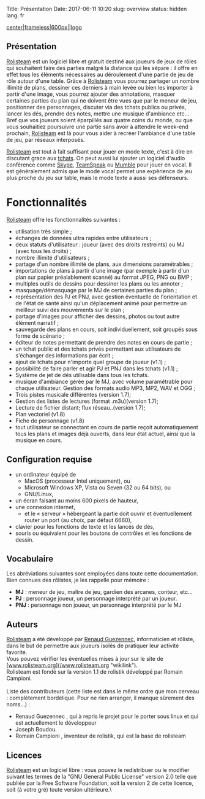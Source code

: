 Title: Présentation
Date: 2017-06-11 10:20
slug: overview
status: hidden
lang: fr

[center\|frameless\|600px\|\|logo](/Image:_Pixture_reloaded_logo.png "wikilink")

Présentation
------------

[Rolisteam](/Rolisteam "wikilink") est un logiciel libre et gratuit
destiné aux joueurs de jeux de rôles qui souhaitent faire des parties
malgré la distance qui les sépare : il offre en effet tous les éléments
nécessaires au déroulement d\'une partie de jeu de rôle autour d\'une
table. Grâce à [Rolisteam](/Rolisteam "wikilink") vous pourrez partager
un nombre illimité de plans, dessiner ces derniers à main levée ou bien
les importer à partir d\'une image, vous pourrez ajouter des
annotations, masquer certaines parties du plan qui ne doivent être vues
que par le meneur de jeu, positionner des personnages, discuter via des
tchats publics ou privés, lancer les dés, prendre des notes, mettre une
musique d\'ambiance etc... Bref que vos joueurs soient éparpillés aux
quatre coins du monde, ou que vous souhaitiez poursuivre une partie sans
avoir à attendre le week-end prochain,
[Rolisteam](/Rolisteam "wikilink") est là pour vous aider à recréer
l\'ambiance d\'une table de jeu, par réseaux interposés.

[Rolisteam](/Rolisteam "wikilink") est tout à fait suffisant pour jouer
en mode texte, c\'est à dire en discutant grace aux
[tchats](/Tchat "wikilink"). On peut aussi lui ajouter un logiciel
d\'audio conférence comme [Skype](http://www.skype.com/intl/fr/home/),
[TeamSpeak](http://www.teamspeak.com/) ou
[Mumble](http://mumble.sourceforge.net/) pour jouer en vocal. Il est
généralement admis que le mode vocal permet une expèrience de jeu plus
proche du jeu sur table, mais le mode texte a aussi ses défenseurs.

Fonctionnalités
===============

[Rolisteam](/Rolisteam "wikilink") offre les fonctionnalités suivantes :

-   utilisation très simple ;
-   échanges de données ultra rapides entre utilisateurs ;
-   deux statuts d\'utilisateur : joueur (avec des droits restreints) ou
    MJ (avec tous les droits) ;
-   nombre illimité d\'utilisateurs ;
-   partage d\'un nombre illimité de plans, aux dimensions paramétrables
    ;
-   importations de plans à partir d\'une image (par exemple à partir
    d\'un plan sur papier préalablement scanné) au format JPEG, PNG ou
    BMP ;
-   multiples outils de dessins pour dessiner les plans ou les annoter ;
-   masquage/démasquage par le MJ de certaines parties du plan ;
-   représentation des PJ et PNJ, avec gestion éventuelle de
    l\'orientation et de l\'état de santé ainsi qu\'un déplacement animé
    pour permettre un meilleur suivi des mouvements sur le plan ;
-   partage d\'images pour afficher des dessins, photos ou tout autre
    élément narratif ;
-   sauvegarde des plans en cours, soit individuellement, soit groupés
    sous forme de scénario ;
-   éditeur de notes permettant de prendre des notes en cours de partie
    ;
-   un tchat public et des tchats privés permettant aux utilisateurs de
    s\'échanger des informations par écrit ;
-   ajout de tchats pour n\'importe quel groupe de joueur (v1.1) ;
-   possibilité de faire parler et agir PJ et PNJ dans les tchats (v1.1)
    ;
-   Système de jet de dés utilisable dans tous les tchats.
-   musique d\'ambiance gérée par le MJ, avec volume paramétrable pour
    chaque utilisateur. Gestion des formats audio MP3, MP2, WAV et OGG ;
-   Trois pistes musicale différentes (version 1.7);
-   Gestion des listes de lectures (format .m3u)(version 1.7);
-   Lecture de fichier distant; flux réseau..(version 1.7);
-   Plan vectoriel (v1.8)
-   Fiche de personnage (v1.8)
-   tout utilisateur se connectant en cours de partie reçoit
    automatiquement tous les plans et images déjà ouverts, dans leur
    état actuel, ainsi que la musique en cours.

Configuration requise
---------------------

-   un ordinateur équipé de
    -   MacOS (processeur Intel uniquement), ou
    -   Microsoft Windows XP, Vista ou Seven (32 ou 64 bits), ou
    -   GNU/Linux,
-   un écran faisant au moins 600 pixels de hauteur,
-   une connexion internet,
    -   et le « serveur » hébergeant la partie doit ouvrir et
        éventuellement router un port (au choix, par défaut 6660),
-   clavier pour les fonctions de texte et les lancés de dés,
-   souris ou équivalent pour les boutons de contrôles et les fonctions
    de dessin.

Vocabulaire
-----------

Les abréviations suivantes sont employées dans toute cette
documentation. Bien connues des rôlistes, je les rappelle pour mémoire :

-   **MJ** : meneur de jeu, maître de jeu, gardien des arcanes, conteur,
    etc\...
-   **PJ** : personnage joueur, un personnage interprété par un joueur.
-   **PNJ** : personnage non joueur, un personnage interprété par le MJ

Auteurs
-------

[Rolisteam](/Rolisteam "wikilink") a été développé par [Renaud
Guezennec](/Renaud_Guezennec "wikilink"), informaticien et rôliste, dans
le but de permettre aux joueurs isolés de pratiquer leur activité
favorite.\
Vous pouvez vérifier les éventuelles mises à jour sur le site de
[www.rolisteam.org](/www.rolisteam.org "wikilink").\
Rolisteam est fondé sur la version 1.1 de rolistik développé par Romain
Campioni.\
\
Liste des contributeurs (cette liste est dans le même ordre que mon
cerveau : complètement bordélique. Pour ne rien arranger, il manque
sûrement des noms\...) :

-   Renaud Guezennec , qui à repris le projet pour le porter sous linux
    et qui est actuellement le développeur
-   Joseph Boudou.
-   Romain Campioni , inventeur de rolistik, qui est la base de
    rolisteam

Licences
--------

[Rolisteam](/Rolisteam "wikilink") est un logiciel libre : vous pouvez
le redistribuer ou le modifier suivant les termes de la \"GNU General
Public License\" version 2.0 telle que publiée par la Free Software
Foundation, soit la version 2 de cette licence, soit (à votre gré) toute
version ultérieure.\
